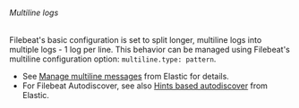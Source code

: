 ###### Multiline logs

Filebeat's basic configuration is set to split longer, multiline logs into multiple logs - 1 log per line. This behavior can be managed using Filebeat's multiline configuration option: `multiline.type: pattern`.

* See [Manage multiline messages](https://www.elastic.co/guide/en/beats/filebeat/current/multiline-examples.html) from Elastic for details.
* For Filebeat Autodiscover, see also [Hints based autodiscover](https://www.elastic.co/guide/en/beats/filebeat/current/configuration-autodiscover-hints.html#_co_elastic_logsmultiline) from Elastic.
